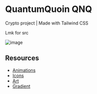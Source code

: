 # QuantumQuoin QNQ

Crypto project | Made with Tailwind CSS

Lmk for src


![image](https://github.com/karolis-KK/quantumquoin_animations/assets/149951322/522c0da1-1886-443e-aefc-0569f8190931)



## Resources

 - [Animations](https://www.tailwindcss-animated.com/configurator.html?animation=fade-right&count=once&ease=ease-out)
 - [Icons](https://heroicons.dev/)
 - [Art](https://www.magicpattern.design/)
 - [Gradient](https://tailwindcomponents.com/gradient-generator/)
